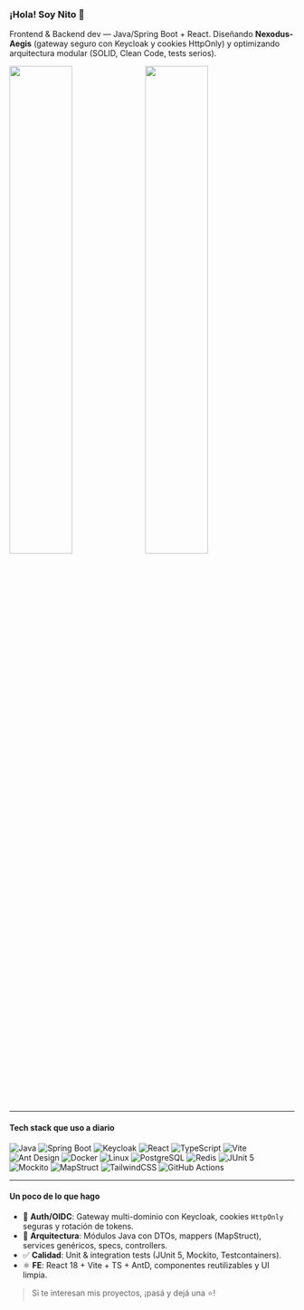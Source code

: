 ### ¡Hola! Soy Nito 👋

Frontend & Backend dev — Java/Spring Boot + React. Diseñando **Nexodus-Aegis** (gateway seguro con Keycloak y cookies HttpOnly) y optimizando arquitectura modular (SOLID, Clean Code, tests serios).

<img align="left" width="47%" src="https://github-readme-stats.vercel.app/api?username=Nito-Crespi&show_icons=true&count_private=true&theme=radical" />
<img align="left" width="47%" src="https://github-readme-stats.vercel.app/api/top-langs/?username=Nito-Crespi&hide=jupyter%20notebook&layout=compact&theme=radical" />

<br clear="both" />

---

#### Tech stack que uso a diario

![Java](https://img.shields.io/badge/Java-ED8B00?style=for-the-badge&logo=openjdk&logoColor=white)
![Spring Boot](https://img.shields.io/badge/Spring%20Boot-6DB33F?style=for-the-badge&logo=springboot&logoColor=white)
![Keycloak](https://img.shields.io/badge/Keycloak-000000?style=for-the-badge&logo=keycloak&logoColor=white)
![React](https://img.shields.io/badge/React-20232a?style=for-the-badge&logo=react&logoColor=61DAFB)
![TypeScript](https://img.shields.io/badge/TypeScript-3178C6?style=for-the-badge&logo=typescript&logoColor=white)
![Vite](https://img.shields.io/badge/Vite-646CFF?style=for-the-badge&logo=vite&logoColor=white)
![Ant Design](https://img.shields.io/badge/Ant%20Design-0170FE?style=for-the-badge&logo=antdesign&logoColor=white)
![Docker](https://img.shields.io/badge/Docker-2496ED?style=for-the-badge&logo=docker&logoColor=white)
![Linux](https://img.shields.io/badge/Linux-FCC624?style=for-the-badge&logo=linux&logoColor=black)
![PostgreSQL](https://img.shields.io/badge/PostgreSQL-4169E1?style=for-the-badge&logo=postgresql&logoColor=white)
![Redis](https://img.shields.io/badge/Redis-DC382D?style=for-the-badge&logo=redis&logoColor=white)
![JUnit 5](https://img.shields.io/badge/JUnit%205-25A162?style=for-the-badge&logo=junit5&logoColor=white)
![Mockito](https://img.shields.io/badge/Mockito-4B9E5F?style=for-the-badge)
![MapStruct](https://img.shields.io/badge/MapStruct-FF6A00?style=for-the-badge)
![TailwindCSS](https://img.shields.io/badge/Tailwind-06B6D4?style=for-the-badge&logo=tailwindcss&logoColor=white)
![GitHub Actions](https://img.shields.io/badge/GitHub%20Actions-2088FF?style=for-the-badge&logo=githubactions&logoColor=white)

---

#### Un poco de lo que hago
- 🔐 **Auth/OIDC**: Gateway multi-dominio con Keycloak, cookies `HttpOnly` seguras y rotación de tokens.  
- 🧱 **Arquitectura**: Módulos Java con DTOs, mappers (MapStruct), services genéricos, specs, controllers.  
- ✅ **Calidad**: Unit & integration tests (JUnit 5, Mockito, Testcontainers).  
- ⚛️ **FE**: React 18 + Vite + TS + AntD, componentes reutilizables y UI limpia.

> Si te interesan mis proyectos, ¡pasá y dejá una ⭐!
